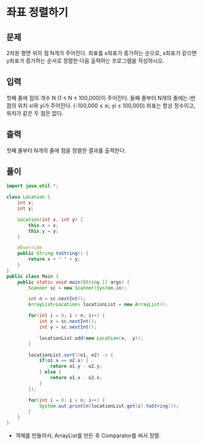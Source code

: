 # 좌표 정렬하기

## 문제
2차원 평면 위의 점 N개가 주어진다. 좌표를 x좌표가 증가하는 순으로, x좌표가 같으면 y좌표가 증가하는 순서로 정렬한 다음 출력하는 프로그램을 작성하시오.

## 입력
첫째 줄에 점의 개수 N (1 ≤ N ≤ 100,000)이 주어진다. 둘째 줄부터 N개의 줄에는 i번점의 위치 xi와 yi가 주어진다. (-100,000 ≤ xi, yi ≤ 100,000) 좌표는 항상 정수이고, 위치가 같은 두 점은 없다.

## 출력
첫째 줄부터 N개의 줄에 점을 정렬한 결과를 출력한다.

## 풀이

```java
import java.util.*;

class Location {
    int x;
    int y;

    Location(int x, int y) {
        this.x = x;
        this.y = y;
    }

    @Override
    public String toString() {
        return x + " " + y;
    }
}
public class Main {
    public static void main(String [] args) {
        Scanner sc = new Scanner(System.in);

        int n = sc.nextInt();
        ArrayList<Location> locationList = new ArrayList();

        for(int i = 0; i < n; i++) {
            int x = sc.nextInt();
            int y = sc.nextInt();

            locationList.add(new Location(x,  y));
        }

        locationList.sort((o1, o2) -> {
            if(o1.x == o2.x) {
                return o1.y - o2.y;
            } else {
                return o1.x - o2.x;
            }
        });

        for(int i = 0; i < n; i++) {
            System.out.println(locationList.get(i).toString());
        }
    }
}
```

* 객체를 만들어서, ArrayList를 만든 후 Comparator를 써서 정렬.